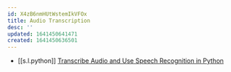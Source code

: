 ```yaml
---
id: X4zB6nmHUtWstemIkVFOx
title: Audio Transcription
desc: ''
updated: 1641450641471
created: 1641450636501
---
```


- [[s.l.python]] [Transcribe Audio and Use Speech Recognition in Python](https://youtu.be/L0N2Ve9vhPk)
